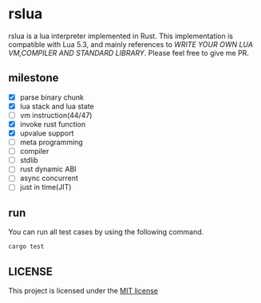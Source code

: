 # rslua

rslua is a lua interpreter implemented in Rust. This implementation is compatible with Lua 5.3, and mainly references to *WRITE YOUR OWN LUA VM,COMPILER AND STANDARD LIBRARY*.
Please feel free to give me PR.

## milestone

- [x] parse binary chunk
- [x] lua stack and lua state
- [ ] vm instruction(44/47)
- [x] invoke rust function
- [x] upvalue support
- [ ] meta programming
- [ ] compiler
- [ ] stdlib
- [ ] rust dynamic ABI
- [ ] async concurrent
- [ ] just in time(JIT)

## run

You can run all test cases by using the following command.

```bash
cargo test
```

## LICENSE

This project is licensed under the [MIT license](LICENSE)

